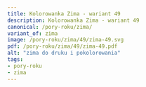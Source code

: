 ```yaml
---
title: Kolorowanka Zima - wariant 49
description: Kolorowanka Zima - wariant 49
canonical: /pory-roku/zima/
variant_of: zima
image: /pory-roku/zima/49/zima-49.svg
pdf: /pory-roku/zima/49/zima-49.pdf
alt: "zima do druku i pokolorowania"
tags:
- pory-roku
- zima
---
```

